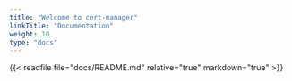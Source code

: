 ```yaml
---
title: "Welcome to cert-manager"
linkTitle: "Documentation"
weight: 10
type: "docs"
---
```


{{< readfile file="docs/README.md" relative="true" markdown="true" >}}
